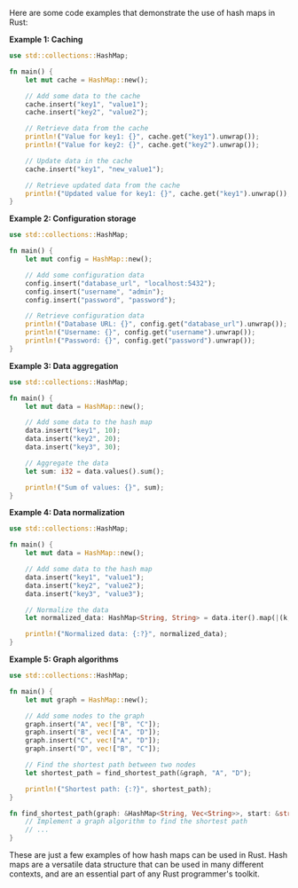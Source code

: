 

Here are some code examples that demonstrate the use of hash maps in Rust:

**Example 1: Caching**

```rust
use std::collections::HashMap;

fn main() {
    let mut cache = HashMap::new();

    // Add some data to the cache
    cache.insert("key1", "value1");
    cache.insert("key2", "value2");

    // Retrieve data from the cache
    println!("Value for key1: {}", cache.get("key1").unwrap());
    println!("Value for key2: {}", cache.get("key2").unwrap());

    // Update data in the cache
    cache.insert("key1", "new_value1");

    // Retrieve updated data from the cache
    println!("Updated value for key1: {}", cache.get("key1").unwrap());
}
```

**Example 2: Configuration storage**

```rust
use std::collections::HashMap;

fn main() {
    let mut config = HashMap::new();

    // Add some configuration data
    config.insert("database_url", "localhost:5432");
    config.insert("username", "admin");
    config.insert("password", "password");

    // Retrieve configuration data
    println!("Database URL: {}", config.get("database_url").unwrap());
    println!("Username: {}", config.get("username").unwrap());
    println!("Password: {}", config.get("password").unwrap());
}
```

**Example 3: Data aggregation**

```rust
use std::collections::HashMap;

fn main() {
    let mut data = HashMap::new();

    // Add some data to the hash map
    data.insert("key1", 10);
    data.insert("key2", 20);
    data.insert("key3", 30);

    // Aggregate the data
    let sum: i32 = data.values().sum();

    println!("Sum of values: {}", sum);
}
```

**Example 4: Data normalization**

```rust
use std::collections::HashMap;

fn main() {
    let mut data = HashMap::new();

    // Add some data to the hash map
    data.insert("key1", "value1");
    data.insert("key2", "value2");
    data.insert("key3", "value3");

    // Normalize the data
    let normalized_data: HashMap<String, String> = data.iter().map(|(k, v)| (k.to_lowercase(), v.to_lowercase())).collect();

    println!("Normalized data: {:?}", normalized_data);
}
```

**Example 5: Graph algorithms**

```rust
use std::collections::HashMap;

fn main() {
    let mut graph = HashMap::new();

    // Add some nodes to the graph
    graph.insert("A", vec!["B", "C"]);
    graph.insert("B", vec!["A", "D"]);
    graph.insert("C", vec!["A", "D"]);
    graph.insert("D", vec!["B", "C"]);

    // Find the shortest path between two nodes
    let shortest_path = find_shortest_path(&graph, "A", "D");

    println!("Shortest path: {:?}", shortest_path);
}

fn find_shortest_path(graph: &HashMap<String, Vec<String>>, start: &str, end: &str) -> Vec<String> {
    // Implement a graph algorithm to find the shortest path
    // ...
}
```

These are just a few examples of how hash maps can be used in Rust. Hash maps are a versatile data structure that can be used in many different contexts, and are an essential part of any Rust programmer's toolkit.